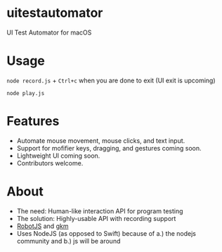 # uitestautomator
UI Test Automator for macOS

# Usage
`node record.js` + `Ctrl+c` when you are done to exit (UI exit is upcoming)

`node play.js`

# Features
- Automate mouse movement, mouse clicks, and text input.
- Support for mofifier keys, dragging, and gestures coming soon.
- Lightweight UI coming soon.
- Contributors welcome.

# About
- The need: Human-like interaction API for program testing
- The solution: Highly-usable API with recording support
- [RobotJS](https://github.com/octalmage/robotjs) and [gkm](https://github.com/tomzx/gkm)
- Uses NodeJS (as opposed to Swift) because of a.) the nodejs community and b.) js will be around

